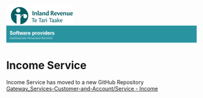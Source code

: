 ![IRD logo](../Images/IRlogo.gif)
![Software Dev](../Images/SoftwareDev.png)

# Income Service 

Income Service has moved to a new GitHub Repository<br/>
[Gateway_Services-Customer-and-Account/Service - Income](https://github.com/InlandRevenue/Gateway_Services-Customer-and-Account/tree/master/Service%20-%20Income)